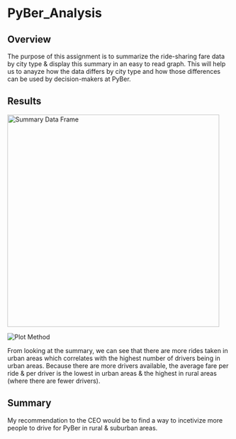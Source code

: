 # PyBer_Analysis

## Overview
The purpose of this assignment is to summarize the ride-sharing fare data by city type & display this summary in an easy to read graph. This will help us to anayze how the data differs by city type and how those differences can be used by decision-makers at PyBer.

## Results
<img width="478" alt="Summary Data Frame" src="https://user-images.githubusercontent.com/89493488/138201482-da362a18-bf2c-451a-b01a-1ebe9fde2d60.png">

![Plot Method](https://user-images.githubusercontent.com/89493488/138201497-94761883-ef0d-42f0-83c6-f757b8a937f6.png)

From looking at the summary, we can see that there are more rides taken in urban areas which correlates with the highest number of drivers being in urban areas. Because there are more drivers available, the average fare per ride & per driver is the lowest in urban areas & the highest in rural areas (where there are fewer drivers).

## Summary
My recommendation to the CEO would be to find a way to incetivize more people to drive for PyBer in rural & suburban areas.
